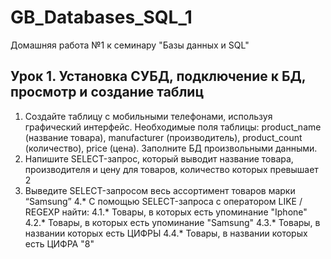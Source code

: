 # GB_Databases_SQL_1
Домашняя работа №1 к семинару "Базы данных и SQL"

## Урок 1. Установка СУБД, подключение к БД, просмотр и создание таблиц
1. Создайте таблицу с мобильными телефонами, используя графический интерфейс. Необходимые поля таблицы: product_name (название товара), manufacturer (производитель), product_count (количество), price (цена). Заполните БД произвольными данными.  
2. Напишите SELECT-запрос, который выводит название товара, производителя и цену для товаров, количество которых превышает 2
3. Выведите SELECT-запросом весь ассортимент товаров марки “Samsung”
4.* С помощью SELECT-запроса с оператором LIKE / REGEXP найти:
4.1.* Товары, в которых есть упоминание "Iphone"
4.2.* Товары, в которых есть упоминание "Samsung"
4.3.* Товары, в названии которых есть ЦИФРЫ
4.4.* Товары, в названии которых есть ЦИФРА "8"
